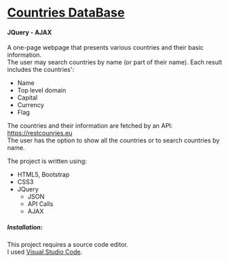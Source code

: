 # [Countries DataBase](https://hamutalg.github.io/CountriesDataBase/)
#### JQuery - AJAX

A one-page webpage that presents various countries and their basic information.  
The user may search countries by name (or part of their name).
Each result includes the countries':
- Name 
- Top level domain
- Capital
- Currency
- Flag

The countries and their information are fetched by an API: https://restcounries.eu  
The user has the option to show all the countries or to search countries by name.  

The project is written using:

  - HTML5, Bootstrap
  - CSS3
  - JQuery
    - JSON
    - API Calls
    - AJAX
    
##### Installation:

This project requires a source code editor.  
I used [Visual Studio Code](https://code.visualstudio.com/).


 
